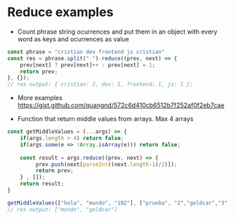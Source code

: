 # Reduce examples

- Count phrase string ocurrences and put them in an object with every word as keys and ocurrences as value

```javascript
const phrase = "cristian dev frontend js cristian"
const res = phrase.split(" ").reduce((prev, next) => {
    prev[next] ? prev[next]++ : prev[next] = 1;
    return prev;
}, {});
// res output: { cristian: 2, dev: 1, frontend: 1, js: 1 };
```

- More examples https://gist.github.com/quangnd/572c6d410cb6512b7f252af0f2eb7cae

- Function that return middle values from arrays. Max 4 arrays

```javascript
const getMiddleValues = (...args) => {
    if(args.length > 4) return false;
    if(args.some(e => !Array.isArray(e))) return false;
    
    const result = args.reduce((prev, next) => {
         prev.push(next[parseInt((next.length-1)/2)]);
         return prev;
    } , []);
    return result;
}

getMiddleValues(["hola", "mundo", "102"], ["prueba", "2","goldcar","3", "5"]);
// res output: ["mundo", "goldcar"]
```
